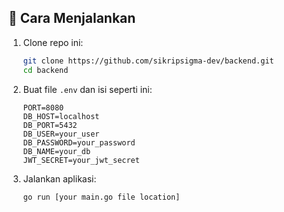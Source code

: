 
## 🚀 Cara Menjalankan

1. Clone repo ini:
    ```bash
    git clone https://github.com/sikripsigma-dev/backend.git
    cd backend
    ```

2. Buat file `.env` dan isi seperti ini:
    ```env
    PORT=8080
    DB_HOST=localhost
    DB_PORT=5432
    DB_USER=your_user
    DB_PASSWORD=your_password
    DB_NAME=your_db
    JWT_SECRET=your_jwt_secret
    ```

3. Jalankan aplikasi:
    ```bash
    go run [your main.go file location]
    ```
